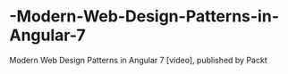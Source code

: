 # -Modern-Web-Design-Patterns-in-Angular-7
 Modern Web Design Patterns in Angular 7 [video], published by Packt
